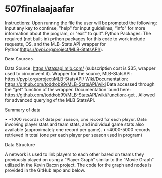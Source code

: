 # 507finalaajaafar
Instructions: Upon running the file the user will be prompted the following:
Input any key to continue, "help" for input guidelines, “info" for more information about the program, or "exit" to quit”.
Python Packages:
The required (not built-in) python packages for this code to work include requests, OS, and the MLB-Stats API wrapper for Python(https://pypi.org/project/MLB-StatsAPI/).

Data Sources

Data Source: https://statsapi.mlb.com/ (subscription cost is $35, wrapper used to circumvent it). 
Wrapper for the source, MLB-StatsAPI: https://pypi.org/project/MLB-StatsAPI/ 
Wiki/Documentation: https://github.com/toddrob99/MLB-StatsAPI/wiki
Data accessed through the “get” function of the wrapper. Documentation found here: https://github.com/toddrob99/MLB-StatsAPI/wiki/Function:-get . Allowed for advanced querying of the MLB StatsAPI.

Summary of data

•	~1000 records of data per season, one record for each player. Data involving player stats and team stats, and individual game stats also available (approximately one record per game). 
•	~4000-5000 records retrieved in total (one per each player per season used in program)

Data Structure

A network is used to link players to each other based on teams they previously played on using a “Player Graph” similar to the “Movie Graph” utilized in the Kevin Bacon project. The code for the graph and nodes is provided in the GitHub repo and below. 
